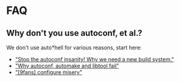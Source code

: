 FAQ
===

Why don't you use autoconf, et al.?
-----------------------------------
We don't use auto*hell for various reasons, start here:

* ["Stop the autoconf insanity! Why we need a new build system."](http://freecode.com/articles/stop-the-autoconf-insanity-why-we-need-a-new-build-system)
* ["Why autoconf, automake and libtool fail"](https://www.ohse.de/uwe/articles/aal.html)
* ["[9fans] configure misery"](https://marc.info/?l=9fans&m=111558921426133)
